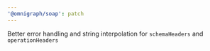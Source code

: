 ```yaml
---
'@omnigraph/soap': patch
---
```


Better error handling and string interpolation for `schemaHeaders` and `operationHeaders`
